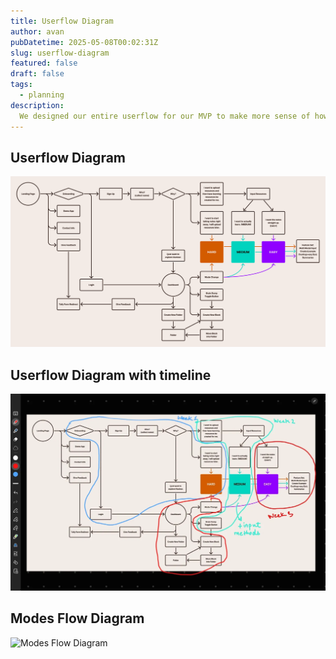```yaml
---
title: Userflow Diagram
author: avan
pubDatetime: 2025-05-08T00:02:31Z
slug: userflow-diagram
featured: false
draft: false
tags:
  - planning
description:
  We designed our entire userflow for our MVP to make more sense of how the app is going to be structured.
---
```


## Userflow Diagram

![Userflow Diagram](./userflow.webp)

## Userflow Diagram with timeline

![Userflow Diagram with timeline](./userflow-timeline.webp)

## Modes Flow Diagram

![Modes Flow Diagram](./modeflows.webp)
